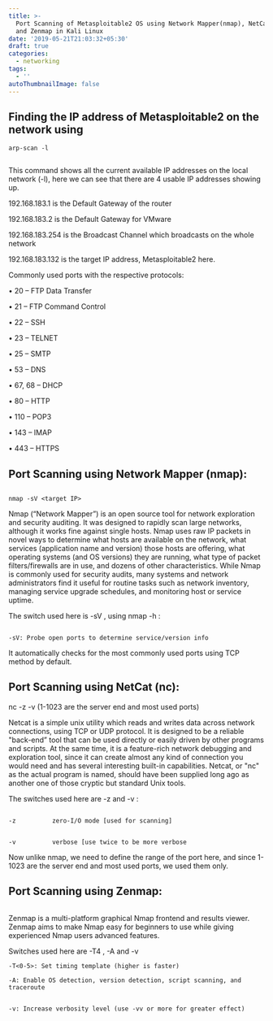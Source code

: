 ```yaml
---
title: >-
  Port Scanning of Metasploitable2 OS using Network Mapper(nmap), NetCat (nc)
  and Zenmap in Kali Linux
date: '2019-05-21T21:03:32+05:30'
draft: true
categories:
  - networking
tags:
  - ''
autoThumbnailImage: false
---
```





## Finding the IP address of Metasploitable2 on the network using 

```
arp-scan -l
```

 

![]()

This command shows all the current available IP addresses on the local network (-l), here we can see that there are 4 usable IP addresses showing up. 



192.168.183.1 is the Default Gateway of the router

192.168.183.2 is the Default Gateway for VMware 

192.168.183.254 is the Broadcast Channel which broadcasts on the whole network

192.168.183.132 is the target IP address, Metasploitable2 here.



Commonly used ports with the respective protocols:

•	20 – FTP Data Transfer 

•	21 – FTP Command Control

•	22 – SSH 

•	23 – TELNET 

•	25 – SMTP

•	53 – DNS 

•	67, 68 – DHCP 

•	80 – HTTP

•	110 – POP3 

•	143 – IMAP 

•	443 – HTTPS





## Port Scanning using Network Mapper (nmap):

## 

```
nmap -sV <target IP>
```



Nmap (“Network Mapper”) is an open source tool for network exploration and security auditing. It was designed to rapidly scan large networks, although it works fine against single hosts. Nmap uses raw IP packets in novel ways to determine what hosts are available on the network, what services (application name and version) those hosts are offering, what operating systems (and OS versions) they are running, what type of packet filters/firewalls are in use, and dozens of other characteristics. While Nmap is commonly used for security audits, many systems and network administrators find it useful for routine tasks such as network inventory, managing service upgrade schedules, and monitoring host or service uptime.



The switch used here is -sV , using nmap -h : 

```
-sV: Probe open ports to determine service/version info
```

 

It automatically checks for the most commonly used ports using TCP method by default.





## Port Scanning using NetCat (nc):



nc -z -v <target IP> <range of ports> 		(1-1023 are the server end and most used ports)























Netcat is a simple unix utility which reads and writes data across network connections, using TCP or UDP protocol. It is designed to be a reliable "back-end” tool that can be used directly or easily driven by other programs and scripts.  At the same time, it is a feature-rich network debugging and exploration tool, since it can create almost any kind of connection you would need and has several interesting built-in capabilities.  Netcat, or "nc" as the actual program is named, should have been supplied long ago as another one of those cryptic but standard Unix tools.





The switches used here are -z and -v : 

```
 -z			zero-I/O mode [used for scanning]
```

```
-v			verbose [use twice to be more verbose
```

Now unlike nmap, we need to define the range of the port here, and since 1-1023 are the server end and most used ports, we used them only.



## Port Scanning using Zenmap:

 

![]()

Zenmap is a multi-platform graphical Nmap frontend and results viewer. Zenmap aims to make Nmap easy for beginners to use while giving experienced Nmap users advanced features.

Switches used here are -T4 , -A and -v

```
-T<0-5>: Set timing template (higher is faster)
```

```
-A: Enable OS detection, version detection, script scanning, and traceroute
```

```
 -v: Increase verbosity level (use -vv or more for greater effect)
```
